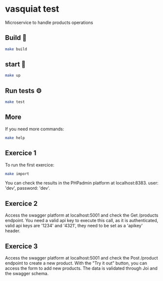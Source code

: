 # vasquiat test

Microservice to handle products operations

## Build 🔧

```sh
make build
```

## start 🚀

```sh
make up
```

## Run tests ⚙️

```sh
make test 
```

## More

If you need more commands:

```sh
make help
```

## Exercice 1

To run the first exercice:

```sh
make import
```

You can check the results in the PHPadmin platform at localhost:8383. user: 'dev', password: 'dev'.

## Exercice 2

Access the swagger platform at localhost:5001 and check the Get /products endpoint.
You need a valid api key to execute this call, as it is authenticated, valid api keys are '1234' and '4321', they need to be set as a 'apikey' header.

## Exercice 3

Access the swagger platform at localhost:5001 and check the Post /product endpoint to create a new product. 
With the "Try it out" button, you can access the form to add new products.
The data is validated through Joi and the swagger schema.